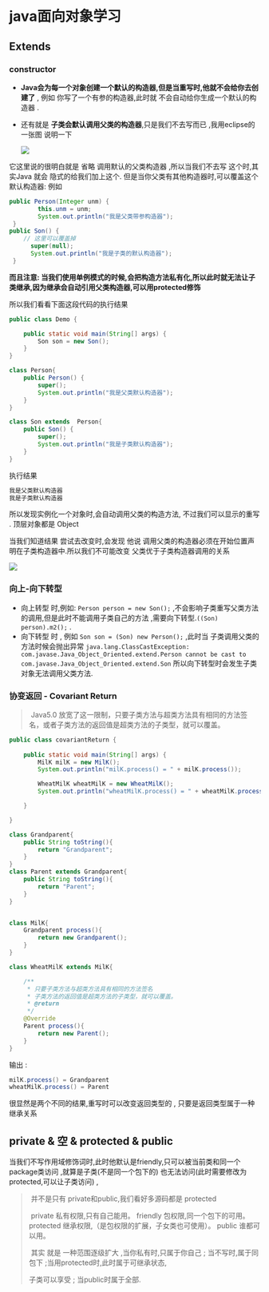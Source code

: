 # java面向对象学习

## Extends

### constructor

- **Java会为每一个对象创建一个默认的构造器,但是当重写时,他就不会给你去创建了** , 例如 你写了一个有参的构造器,此时就 不会自动给你生成一个默认的构造器 .

- 还有就是 **子类会默认调用父类的构造器**,只是我们不去写而已 ,我用eclipse的一张图 说明一下 

  ![](https://tyut.oss-cn-beijing.aliyuncs.com/image/2019-09-23/03c235a6-a231-4120-94d9-b336e9408cfd.png?x-oss-process=style/template01)

它这里说的很明白就是 省略 调用默认的父类构造器 ,所以当我们不去写 这个时,其实Java 就会 隐式的给我们加上这个. 但是当你父类有其他构造器时,可以覆盖这个默认构造器: 例如

```java
public Person(Integer unm) {
        this.unm = unm;
        System.out.println("我是父类带参构造器");
 }
public Son() {
    // 这里可以覆盖掉
      super(null);
      System.out.println("我是子类的默认构造器");
 }
```

**而且注意: 当我们使用单例模式的时候,会把构造方法私有化,所以此时就无法让子类继承,因为继承会自动引用父类构造器,可以用protected修饰**

所以我们看看下面这段代码的执行结果

```java
public class Demo {

    public static void main(String[] args) {
        Son son = new Son();
    }
}

class Person{
    public Person() {
        super();
        System.out.println("我是父类默认构造器");
    }
}

class Son extends  Person{
    public Son() {
        super();
        System.out.println("我是子类默认构造器");
    }
}
```

执行结果 

```java
我是父类默认构造器
我是子类默认构造器
```

所以发现实例化一个对象时,会自动调用父类的构造方法, 不过我们可以显示的重写 . 顶层对象都是 Object 



当我们知道结果 尝试去改变时,会发现  他说 调用父类的构造器必须在开始位置声明在子类构造器中.所以我们不可能改变 父类优于子类构造器调用的关系

![](https://tyut.oss-cn-beijing.aliyuncs.com/image/2019-09-23/94cbc6c7-164a-4687-a89f-d6c6f089a0b6.jpg?x-oss-process=style/template01)



### 向上-向下转型

- 向上转型 时,例如:  `Person person = new Son();` ,不会影响子类重写父类方法的调用,但是此时不能调用子类自己的方法 ,需要向下转型.`((Son) person).m2();` . 
- 向下转型 时 , 例如 `Son son = (Son) new Person();` ,此时当 子类调用父类的方法时候会抛出异常 `java.lang.ClassCastException: com.javase.Java_Object_Oriented.extend.Person cannot be cast to com.javase.Java_Object_Oriented.extend.Son`  所以向下转型时会发生子类对象无法调用父类方法.

### 协变返回 - Covariant Return 

> ​	Java5.0 放宽了这一限制，只要子类方法与超类方法具有相同的方法签名，或者子类方法的返回值是超类方法的子类型，就可以覆盖。

```java
public class covariantReturn {
 
    public static void main(String[] args) {
        MilK milK = new MilK();
        System.out.println("milK.process() = " + milK.process());

        WheatMilK wheatMilK = new WheatMilK();
        System.out.println("wheatMilK.process() = " + wheatMilK.process());

    }

}

class Grandparent{
    public String toString(){
        return "Grandparent";
    }
}
class Parent extends Grandparent{
    public String toString(){
        return "Parent";
    }
}


class MilK{
    Grandparent process(){
        return new Grandparent();
    }
}

class WheatMilK extends MilK{

    /**
     * 只要子类方法与超类方法具有相同的方法签名
     * 子类方法的返回值是超类方法的子类型，就可以覆盖。
     * @return
     */
    @Override
    Parent process(){
        return new Parent();
    }
}
```

输出 : 

```java
milK.process() = Grandparent
wheatMilK.process() = Parent
```

很显然是两个不同的结果,重写时可以改变返回类型的 , 只要是返回类型属于一种继承关系



## private & 空 & protected & public 

​	  当我们不写作用域修饰词时,此时他默认是friendly,只可以被当前类和同一个package类访问  ,就算是子类(不是同一个包下的) 也无法访问(此时需要修改为protected,可以让子类访问) ,

> ​	并不是只有 private和public,我们看好多源码都是 protected
>
> ​	private 私有权限,只有自己能用。 friendly 包权限,同一个包下的可用。 protected 继承权限,（是包权限的扩展，子女类也可使用）。 public 谁都可以用。
>
> ​	其实 就是 一种范围逐级扩大 ,当你私有时,只属于你自己 ; 当不写时,属于同包下 ;当用protected时,此时属于可继承状态,
>
> 子类可以享受 ;  当public时属于全部.